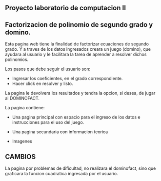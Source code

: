  ## Proyecto laboratorio de computacion II

 ## Factorizacion de polinomio de segundo grado y domino.

Esta pagina web tiene la finalidad de factorizar ecuaciones de segundo grado.
Y a traves de los datos ingresados creara un juego (domino), que ayudara al usuario 
y le facilitara la tarea de aprender a resolver dichos polinomios.

Los pasos que debe seguir el usuario son:
- Ingresar los coeficientes, en el grado correspondiente.
- Hacer click en resolver y listo.

La pagina le devolvera los resultados y tendra la opcion, si desea,
de jugar al DOMINOFACT.

La pagina contiene:

- Una pagina principal con espacio para el ingreso de los datos e 
instrucciones para el uso del juego.

- Una pagina secundaria con informacion teorica

- Imagenes

## CAMBIOS

La pagina por problemas de dificultad, no realizara el dominofact, sino que graficara la funcion 
cuadratica ingresada por el usuario.
